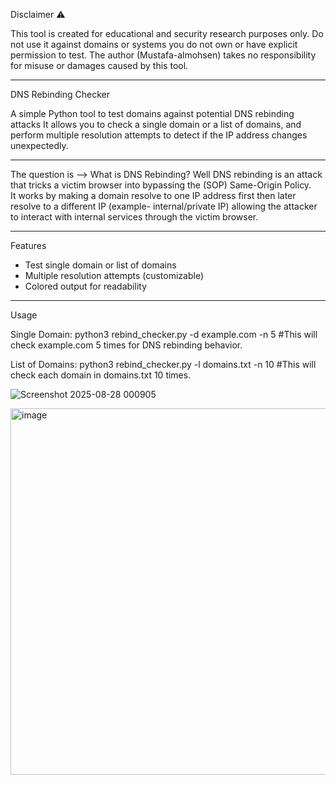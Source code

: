 Disclaimer ⚠️

This tool is created for educational and security research purposes only.
Do not use it against domains or systems you do not own or have explicit permission to test.
The author (Mustafa-almohsen) takes no responsibility for misuse or damages caused by this tool.

-----------

DNS Rebinding Checker

A simple Python tool to test domains against potential DNS rebinding attacks
It allows you to check a single domain or a list of domains, and perform multiple resolution attempts to detect if the IP address changes unexpectedly.

---------
The question is --> What is DNS Rebinding?
Well DNS rebinding is an attack that tricks a victim   browser into bypassing the (SOP) Same-Origin Policy.  
It works by making a domain resolve to one IP address first then later resolve to a different IP (example-  internal/private IP) allowing the attacker to interact with internal services through the victim browser.




-----------

 Features
- Test single domain or list of domains  
- Multiple resolution attempts (customizable)  
- Colored output for readability  

---------

Usage

Single Domain:
python3 rebind_checker.py -d example.com -n 5 
#This will check example.com 5 times for DNS rebinding behavior.

List of Domains:
python3 rebind_checker.py -l domains.txt -n 10
#This will check each domain in domains.txt 10 times.

![Screenshot 2025-08-28 000905](https://github.com/user-attachments/assets/b32d2428-ee3b-4aab-818b-bf0acfd738f8)

<img width="774" height="586" alt="image" src="https://github.com/user-attachments/assets/3fe748bb-c2c1-402d-adb5-b2a1dacbe5c9" />

